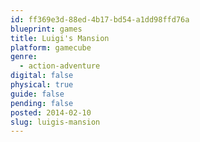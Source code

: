 ```yaml
---
id: ff369e3d-88ed-4b17-bd54-a1dd98ffd76a
blueprint: games
title: Luigi's Mansion
platform: gamecube
genre:
  - action-adventure
digital: false
physical: true
guide: false
pending: false
posted: 2014-02-10
slug: luigis-mansion
---
```


